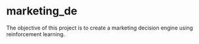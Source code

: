 # marketing_de

The objective of this project is to create a marketing decision engine using reinforcement learning.
